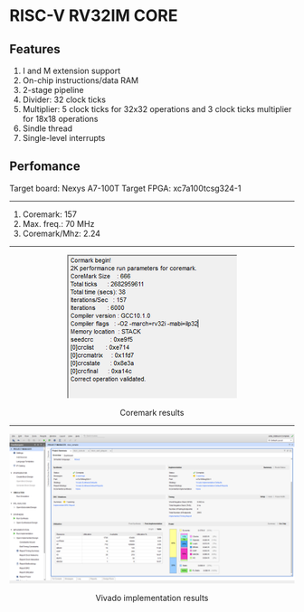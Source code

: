 # RISC-V RV32IM CORE

## Features

1.  I and M extension support
2.  On-chip instructions/data RAM
3.  2-stage pipeline
4.  Divider: 32 clock ticks
5.  Multiplier: 5 clock ticks for 32x32 operations and 3 clock ticks multiplier for 18x18 operations
6.  Sindle thread
7.  Single-level interrupts

## Perfomance

Target board: Nexys A7-100T
Target FPGA: xc7a100tcsg324-1

---

1. Coremark:        157
2. Max. freq.:      70 MHz
3. Coremark/Mhz:    2.24

---

<p align="center" > <img src="./img/coremarkUART.png"></p>

<p align="center" >Coremark results</p>  

---

<p align="center" > <img src="./img/vivadoUtil.png"></p>

<p align="center" >Vivado implementation results</p>  